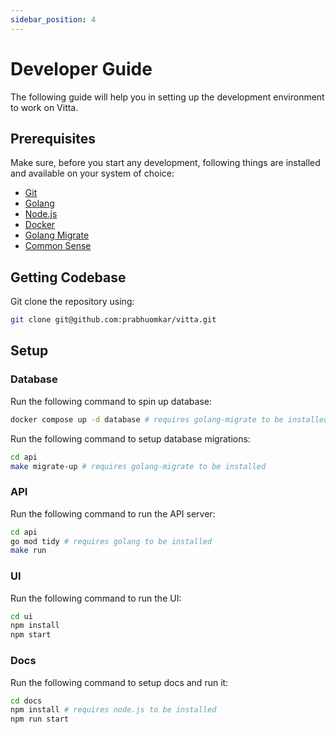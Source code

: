 ```yaml
---
sidebar_position: 4
---
```


# Developer Guide

The following guide will help you in setting up the development environment to work on Vitta.

## Prerequisites

Make sure, before you start any development, following things are installed and available on your system of choice:

- [Git](https://git-scm.com)
- [Golang](https://go.dev/doc/install)
- [Node.js](https://nodejs.org/en)
- [Docker](https://www.docker.com)
- [Golang Migrate](https://github.com/golang-migrate/migrate/blob/master/cmd/migrate/README.md)
- [Common Sense](https://en.wikipedia.org/wiki/Common_sense)

## Getting Codebase

Git clone the repository using:

```bash
git clone git@github.com:prabhuomkar/vitta.git
```

## Setup

### Database

Run the following command to spin up database:

```bash
docker compose up -d database # requires golang-migrate to be installed
```

Run the following command to setup database migrations:

```bash
cd api
make migrate-up # requires golang-migrate to be installed
```

### API

Run the following command to run the API server:

```bash
cd api
go mod tidy # requires golang to be installed
make run
```

### UI

Run the following command to run the UI:

```bash
cd ui
npm install
npm start
```

### Docs

Run the following command to setup docs and run it:

```bash
cd docs
npm install # requires node.js to be installed
npm run start
```
